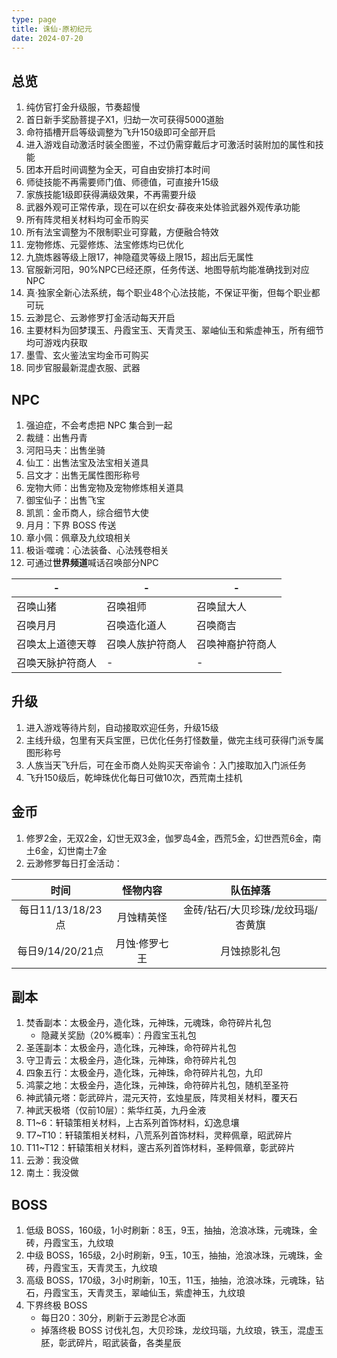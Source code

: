 ```yaml
---
type: page
title: 诛仙·原初纪元
date: 2024-07-20
---
```


## 总览

1. 纯仿官打金升级服，节奏超慢
2. 首日新手奖励菩提子X1，归劫一次可获得5000道胎
3. 命符插槽开启等级调整为飞升150级即可全部开启
4. 进入游戏自动激活时装全图鉴，不过仍需穿戴后才可激活时装附加的属性和技能
5. 团本开启时间调整为全天，可自由安排打本时间
6. 师徒技能不再需要师门值、师德值，可直接升15级
7. 家族技能1级即获得满级效果，不再需要升级
8. 武器外观可正常传承，现在可以在织女·薛夜来处体验武器外观传承功能
9. 所有阵灵相关材料均可金币购买
10. 所有法宝调整为不限制职业可穿戴，方便融合特效
11. 宠物修炼、元婴修炼、法宝修炼均已优化
12. 九旒炼器等级上限17，神隐蕴灵等级上限15，超出后无属性
13. 官服新河阳，90%NPC已经还原，任务传送、地图导航均能准确找到对应NPC
14. 真·独家全新心法系统，每个职业48个心法技能，不保证平衡，但每个职业都可玩
15. 云渺昆仑、云渺修罗打金活动每天开启
16. 主要材料为回梦璞玉、丹霞宝玉、天青灵玉、翠岫仙玉和紫虚神玉，所有细节均可游戏内获取
17. 墨雪、玄火鉴法宝均金币可购买
18. 同步官服最新混虚衣服、武器

## NPC

1. 强迫症，不会考虑把 NPC 集合到一起
2. 裁缝：出售丹青
3. 河阳马夫：出售坐骑
4. 仙工：出售法宝及法宝相关道具
5. 吕文才：出售无属性图形称号
6. 宠物大师：出售宠物及宠物修炼相关道具
7. 御宝仙子：出售飞宝
8. 凯凯：金币商人，综合细节大使
9. 月月：下界 BOSS 传送
10. 章小佩：佩章及九纹琅相关
11. 极诣·噬魂：心法装备、心法残卷相关
12. 可通过**世界频道**喊话召唤部分NPC

| - | - | - |
|---|---|---|
| 召唤山猪 | 召唤祖师 | 召唤鼠大人 |
| 召唤月月 | 召唤造化道人 | 召唤商吉 |
| 召唤太上道德天尊 | 召唤人族护符商人 | 召唤神裔护符商人 |
| 召唤天脉护符商人 | - | - |

## 升级

1. 进入游戏等待片刻，自动接取欢迎任务，升级15级
2. 主线升级，包里有天兵宝匣，已优化任务打怪数量，做完主线可获得门派专属图形称号
3. 人族当天飞升后，可在金币商人处购买天帝谕令：入门接取加入门派任务
4. 飞升150级后，乾坤珠优化每日可做10次，西荒南土挂机

## 金币

1. 修罗2金，无双2金，幻世无双3金，伽罗岛4金，西荒5金，幻世西荒6金，南土6金，幻世南土7金
2. 云渺修罗每日打金活动：

| 时间 | 怪物内容 | 队伍掉落 |
|:--:|:----:|:----:|
| 每日11/13/18/23点 | 月蚀精英怪 | 金砖/钻石/大贝珍珠/龙纹玛瑙/杏黄旗 |
| 每日9/14/20/21点 | 月蚀·修罗七王 | 月蚀掠影礼包 |

## 副本

1. 焚香副本：太极金丹，造化珠，元神珠，元魂珠，命符碎片礼包
    - 隐藏关奖励（20%概率）：丹霞宝玉礼包
2. 圣莲副本：太极金丹，造化珠，元神珠，命符碎片礼包
3. 守卫青云：太极金丹，造化珠，元神珠，命符碎片礼包
4. 四象五行：太极金丹，造化珠，元神珠，命符碎片礼包，九印
5. 鸿蒙之地：太极金丹，造化珠，元神珠，命符碎片礼包，随机至圣符
6. 神武镇元塔：彰武碎片，混元天符，玄烛星辰，阵灵相关材料，覆天石
7. 神武天极塔（仅前10层）：紫华红英，九丹金液
8. T1~6：轩辕策相关材料，上古系列首饰材料，幻逸息壤
9. T7~T10：轩辕策相关材料，八荒系列首饰材料，灵粹佩章，昭武碎片
10. T11~T12：轩辕策相关材料，邃古系列首饰材料，圣粹佩章，彰武碎片
11. 云渺：我没做
12. 南土：我没做

## BOSS

1. 低级 BOSS，160级，1小时刷新：8玉，9玉，抽抽，沧浪冰珠，元魂珠，金砖，丹霞宝玉，九纹琅
2. 中级 BOSS，165级，2小时刷新，9玉，10玉，抽抽，沧浪冰珠，元魂珠，金砖，丹霞宝玉，天青灵玉，九纹琅
3. 高级 BOSS，170级，3小时刷新，10玉，11玉，抽抽，沧浪冰珠，元魂珠，钻石，丹霞宝玉，天青灵玉，翠岫仙玉，紫虚神玉，九纹琅
4. 下界终极 BOSS
    - 每日20：30分，刷新于云渺昆仑冰面
    - 掉落终极 BOSS 讨伐礼包，大贝珍珠，龙纹玛瑙，九纹琅，铁玉，混虚玉胚，彰武碎片，昭武装备，各类星辰
